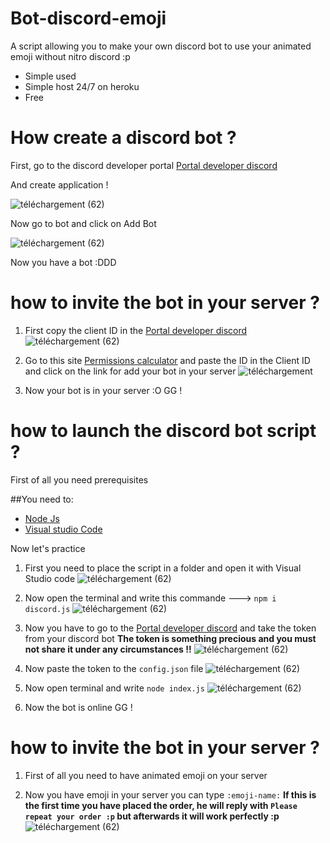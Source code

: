 # Bot-discord-emoji

A script allowing you to make your own discord bot to use your animated emoji without nitro discord :p

* Simple used
* Simple host 24/7 on heroku
* Free

# How create a discord bot ?

First, go to the discord developer portal 
[Portal developer discord](https://discord.com/developers/applications)

And create application !

![téléchargement (62)](https://user-images.githubusercontent.com/60527359/93457640-89b5a600-f8df-11ea-8d57-fb4843b679c4.png)

Now go to bot and click on Add Bot

![téléchargement (62)](https://skybot.fr/uploads/1600338156.png)

Now you have a bot :DDD

# how to invite the bot in your server ?

1. First copy the client ID in the [Portal developer discord](https://discord.com/developers/applications)
![téléchargement (62)](https://skybot.fr/uploads/1600345742.gif)

2. Go to this site [Permissions calculator](https://discordapi.com/permissions.html#536881152) and paste the ID in the Client ID and click on the link for add your bot in your server
![téléchargement](https://im2.ezgif.com/tmp/ezgif-2-0f510da5e696.gif)

3. Now your bot is in your server :O GG !

# how to launch the discord bot script ?

First of all you need prerequisites

##You need to:

* [Node Js](https://nodejs.org/en/)
* [Visual studio Code](https://code.visualstudio.com/)

Now let's practice

1. First you need to place the script in a folder and open it with Visual Studio code
![téléchargement (62)](https://skybot.fr/uploads/1600344660.png)

2. Now open the terminal and write this commande ---> `npm i discord.js`
![téléchargement (62)](https://skybot.fr/uploads/1600344890.gif)

3. Now you have to go to the [Portal developer discord](https://discord.com/developers/applications) and take the token from your discord bot 
**The token is something precious and you must not share it under any circumstances !!**
![téléchargement (62)](https://skybot.fr/uploads/1600345133.png)

4. Now paste the token to the `config.json` file 
![téléchargement (62)](https://skybot.fr/uploads/1600345413.gif)

5. Now open terminal and write `node index.js`
![téléchargement (62)](https://skybot.fr/uploads/1600345531.gif)

6. Now the bot is online GG !

# how to invite the bot in your server ?

1. First of all you need to have animated emoji on your server

2. Now you have emoji in your server you can type `:emoji-name:` 
**If this is the first time you have placed the order, he will reply with `Please repeat your order :p` but afterwards it will work perfectly :p**
![téléchargement (62)](https://skybot.fr/uploads/1600347224.gif)


